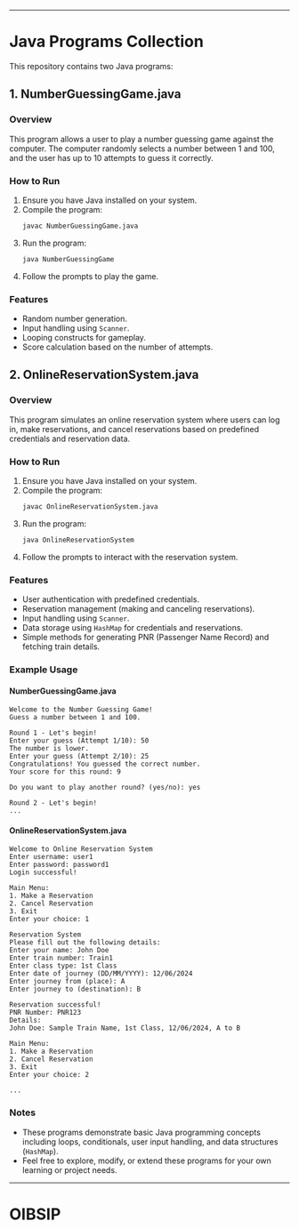 
---

# Java Programs Collection

This repository contains two Java programs:

## 1. NumberGuessingGame.java

### Overview

This program allows a user to play a number guessing game against the computer. The computer randomly selects a number between 1 and 100, and the user has up to 10 attempts to guess it correctly.

### How to Run

1. Ensure you have Java installed on your system.
2. Compile the program:
   ```bash
   javac NumberGuessingGame.java
   ```
3. Run the program:
   ```bash
   java NumberGuessingGame
   ```
4. Follow the prompts to play the game.

### Features

- Random number generation.
- Input handling using `Scanner`.
- Looping constructs for gameplay.
- Score calculation based on the number of attempts.

## 2. OnlineReservationSystem.java

### Overview

This program simulates an online reservation system where users can log in, make reservations, and cancel reservations based on predefined credentials and reservation data.

### How to Run

1. Ensure you have Java installed on your system.
2. Compile the program:
   ```bash
   javac OnlineReservationSystem.java
   ```
3. Run the program:
   ```bash
   java OnlineReservationSystem
   ```
4. Follow the prompts to interact with the reservation system.

### Features

- User authentication with predefined credentials.
- Reservation management (making and canceling reservations).
- Input handling using `Scanner`.
- Data storage using `HashMap` for credentials and reservations.
- Simple methods for generating PNR (Passenger Name Record) and fetching train details.

### Example Usage

#### NumberGuessingGame.java

```
Welcome to the Number Guessing Game!
Guess a number between 1 and 100.

Round 1 - Let's begin!
Enter your guess (Attempt 1/10): 50
The number is lower.
Enter your guess (Attempt 2/10): 25
Congratulations! You guessed the correct number.
Your score for this round: 9

Do you want to play another round? (yes/no): yes

Round 2 - Let's begin!
...
```

#### OnlineReservationSystem.java

```
Welcome to Online Reservation System
Enter username: user1
Enter password: password1
Login successful!

Main Menu:
1. Make a Reservation
2. Cancel Reservation
3. Exit
Enter your choice: 1

Reservation System
Please fill out the following details:
Enter your name: John Doe
Enter train number: Train1
Enter class type: 1st Class
Enter date of journey (DD/MM/YYYY): 12/06/2024
Enter journey from (place): A
Enter journey to (destination): B

Reservation successful!
PNR Number: PNR123
Details:
John Doe: Sample Train Name, 1st Class, 12/06/2024, A to B

Main Menu:
1. Make a Reservation
2. Cancel Reservation
3. Exit
Enter your choice: 2

...
```

### Notes

- These programs demonstrate basic Java programming concepts including loops, conditionals, user input handling, and data structures (`HashMap`).
- Feel free to explore, modify, or extend these programs for your own learning or project needs.

---

# OIBSIP
